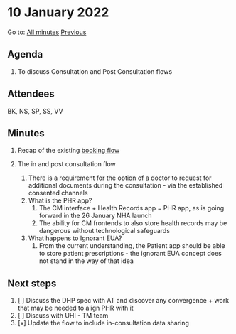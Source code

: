 # 10 January 2022

Go to: [All minutes](../index.md) [Previous](../2021/mom-1612.md)

## Agenda

1. To discuss Consultation and Post Consultation flows


## Attendees

BK, NS, SP, SS, VV

## Minutes

1. Recap of the existing [booking flow](https://whimsical.com/booking-document-upload-DBZHqEf2Pube4V6AMyzhUV)

2. The in and post consultation flow 
    1. There is a requirement for the option of a doctor to request for additional documents during the consultation - via the established consented channels
    2. What is the PHR app?
       1. The CM interface + Health Records app = PHR app, as is going forward in the 26 January NHA launch
       2. The ability for CM frontends to also store health records may be dangerous without technological safeguards 
     3. What happens to Ignorant EUA?
        1. From the current understanding, the Patient app should be able to store patient prescriptions - the ignorant EUA concept does not stand in the way of that idea

## Next steps

1. [ ] Discuss the DHP spec with AT and discover any convergence + work that may be needed to align PHR with it
2. [ ] Discuss with UHI - TM team
3. [x] Update the flow to include in-consultation data sharing


